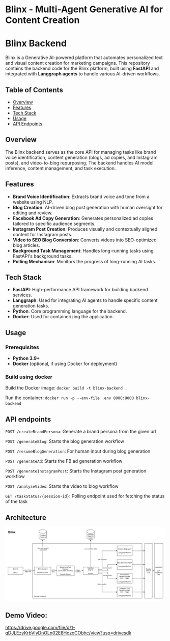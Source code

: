 # Blinx - Multi-Agent Generative AI for Content Creation

# Blinx Backend

Blinx is a Generative AI-powered platform that automates personalized text and visual content creation for marketing campaigns. This repository contains the backend code for the Blinx platform, built using **FastAPI** and integrated with **Langgraph agents** to handle various AI-driven workflows.

## Table of Contents
- [Overview](#overview)
- [Features](#features)
- [Tech Stack](#tech-stack)
- [Usage](#usage)
- [API Endpoints](#api-endpoints)


## Overview

The Blinx backend serves as the core API for managing tasks like brand voice identification, content generation (blogs, ad copies, and Instagram posts), and video-to-blog repurposing. The backend handles AI model inference, content management, and task execution.

## Features

- **Brand Voice Identification**: Extracts brand voice and tone from a website using NLP.
- **Blog Creation**: AI-driven blog post generation with human oversight for editing and review.
- **Facebook Ad Copy Generation**: Generates personalized ad copies tailored to specific audience segments.
- **Instagram Post Creation**: Produces visually and contextually aligned content for Instagram posts.
- **Video to SEO Blog Conversion**: Converts videos into SEO-optimized blog articles.
- **Background Task Management**: Handles long-running tasks using FastAPI's background tasks.
- **Polling Mechanism**: Monitors the progress of long-running AI tasks.

## Tech Stack

- **FastAPI**: High-performance API framework for building backend services.
- **Langgraph**: Used for integrating AI agents to handle specific content generation tasks.
- **Python**: Core programming language for the backend.
- **Docker**: Used for containerizing the application.

## Usage

### Prerequisites

- **Python 3.9+**
- **Docker** (optional, if using Docker for deployment)

### Build using docker
Build the Docker image:
`docker build -t blinx-backend .`

Run the container:
`docker run -p --env-file .env 8000:8000 blinx-backend`

## API endpoints
`POST /createBrandPersona`: Generate a brand persona from the given url

`POST /generateBlog`: Starts the blog generation workflow

`POST /resumeBlogGeneration`: For human input during blog generation

`POST /generateAd`: Starts the FB ad generation workflow

`POST /generateInstagramPost`: Starts the Instagram post generation workflow

`POST /analyseVideo`: Starts the video to blog workflow

`GET /taskStatus/{session-id}`: Polling endpoint used for fetching the status of the task

## Architecture

![architecture diagram](Blinx_userflow-System_Design_Architecture.jpg)

## Demo Video:
https://drive.google.com/file/d/1-qDJLEzyKrbVIyDnOLn02E8HozoCObhc/view?usp=drivesdk